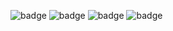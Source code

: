 ![badge](https://img.shields.io/endpoint?url=https://gist.githubusercontent.com/tuckerweibell/6c05ea3d715684ee99b11c3a231ae4e8/raw/9631485337-dependabot.json)
![badge](https://img.shields.io/endpoint?url=https://gist.githubusercontent.com/tuckerweibell/6c05ea3d715684ee99b11c3a231ae4e8/raw/9631485337-code-scanning.json)
![badge](https://img.shields.io/endpoint?url=https://gist.githubusercontent.com/tuckerweibell/6c05ea3d715684ee99b11c3a231ae4e8/raw/9631485337-secret-scanning.json)
![badge](https://flat.badgen.net/badge/swift/MIT/Be25299)

